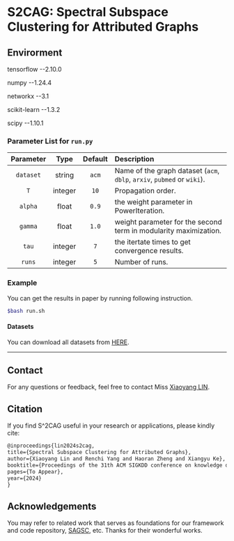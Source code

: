 # S2CAG: Spectral Subspace Clustering for Attributed Graphs

## Envirorment

tensorflow --2.10.0

numpy --1.24.4

networkx --3.1

scikit-learn --1.3.2

scipy --1.10.1

### Parameter List for `run.py`

| Parameter |   Type  | Default | Description                                                             |
| :-------: | :-----: | :-----: | :---------------------------------------------------------------------- |
| `dataset` |  string |  `acm`  | Name of the graph dataset (`acm`, `dblp`, `arxiv`, `pubmed` or `wiki`). |
|  `T`      | integer |   `10`  | Propagation order.                                                      |
|  `alpha`  |  float  |  `0.9`  | the weight parameter in PowerIteration.                                 |
|  `gamma`  |  float  |   `1.0` | weight parameter for the second term in modularity maximization.        |
|  `tau`    | integer |   `7`   | the itertate times to get convergence results.                          |
|  `runs`   | integer |   `5`   | Number of runs.                                                         |

### Example
You can get the results in paper by running following instruction.
```bash
$bash run.sh 
```

#### Datasets
You can download all datasets from [HERE](https://www.dropbox.com/scl/fi/9olm295mxf415c5pf8hvy/S2CAG-datasets.zip?rlkey=3iuzartucsdatbolgvqv1gcfr&st=1ucjwnkf&dl=0).

---------


## Contact

For any questions or feedback, feel free to contact Miss [Xiaoyang LIN](mailto:csxylin@hkbu.edu.hk).


## Citation

If you find S^2CAG useful in your research or applications, please kindly cite:
```tex
@inproceedings{lin2024s2cag,
title={Spectral Subspace Clustering for Attributed Graphs}, 
author={Xiaoyang Lin and Renchi Yang and Haoran Zheng and Xiangyu Ke},
booktitle={Proceedings of the 31th ACM SIGKDD conference on knowledge discovery and data mining},
pages={To Appear},
year={2024}
}
```

## Acknowledgements
You may refer to related work that serves as foundations for our framework and code repository, [SAGSC](https://github.com/chakib401/SAGSC), etc. Thanks for their wonderful works.



